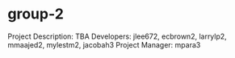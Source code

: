 # group-2

Project Description: TBA
Developers: jlee672, ecbrown2, larrylp2, mmaajed2, mylestm2, jacobah3
Project Manager: mpara3
